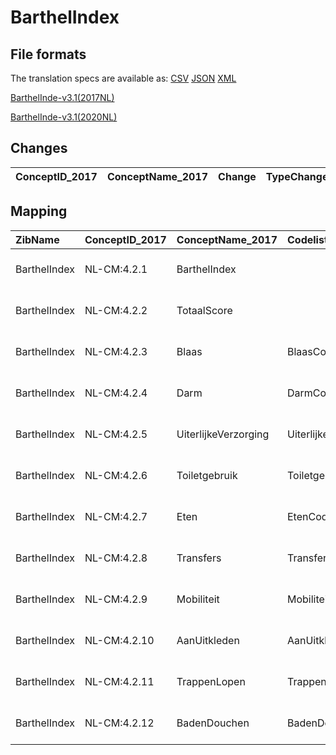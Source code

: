 # BarthelIndex
## File formats

The translation specs are available as: 
[CSV](../csv/BarthelIndex.csv) [JSON](../json/BarthelIndex.json) [XML](../xml/BarthelIndex.xml)



[BarthelInde-v3.1(2017NL)](https://zibs.nl/wiki/BarthelInde-v3.1(2017NL))

[BarthelInde-v3.1(2020NL)](https://zibs.nl/wiki/BarthelInde-v3.1(2020NL))









## Changes

| ConceptID_2017   | ConceptName_2017   | Change   | TypeChange   | Impact_heen   | TRANSLATIE_spec_heen   | Impact_terug   | TRANSLATIE_spec_terug   | Omschrijving   |
|------------------|--------------------|----------|--------------|---------------|------------------------|----------------|-------------------------|----------------|

## Mapping

| ZibName      | ConceptID_2017   | ConceptName_2017     | Codelists_2017                | Change                  | ConceptID_2020   | ConceptName_2020     | Codelists_2020                | Bits   | Omschrijving   | TypeChange   | Impact_heen   | TRANSLATIE_spec_heen   | Impact_terug   | TRANSLATIE_spec_terug   |
|:-------------|:-----------------|:---------------------|:------------------------------|:------------------------|:-----------------|:---------------------|:------------------------------|:-------|:---------------|:-------------|:--------------|:-----------------------|:---------------|:------------------------|
| BarthelIndex | NL-CM:4.2.1      | BarthelIndex         |                               | groen: geen wijzigingen | NL-CM:4.2.1      | BarthelIndex         |                               |        |                |              |               |                        |                |                         |
| BarthelIndex | NL-CM:4.2.2      | TotaalScore          |                               | groen: geen wijzigingen | NL-CM:4.2.2      | TotaalScore          |                               |        |                |              |               |                        |                |                         |
| BarthelIndex | NL-CM:4.2.3      | Blaas                | BlaasCodelijst                | groen: geen wijzigingen | NL-CM:4.2.3      | Blaas                | BlaasCodelijst                |        |                |              |               |                        |                |                         |
| BarthelIndex | NL-CM:4.2.4      | Darm                 | DarmCodelijst                 | groen: geen wijzigingen | NL-CM:4.2.4      | Darm                 | DarmCodelijst                 |        |                |              |               |                        |                |                         |
| BarthelIndex | NL-CM:4.2.5      | UiterlijkeVerzorging | UiterlijkeVerzorgingCodelijst | groen: geen wijzigingen | NL-CM:4.2.5      | UiterlijkeVerzorging | UiterlijkeVerzorgingCodelijst |        |                |              |               |                        |                |                         |
| BarthelIndex | NL-CM:4.2.6      | Toiletgebruik        | ToiletgebruikCodelijst        | groen: geen wijzigingen | NL-CM:4.2.6      | Toiletgebruik        | ToiletgebruikCodelijst        |        |                |              |               |                        |                |                         |
| BarthelIndex | NL-CM:4.2.7      | Eten                 | EtenCodelijst                 | groen: geen wijzigingen | NL-CM:4.2.7      | Eten                 | EtenCodelijst                 |        |                |              |               |                        |                |                         |
| BarthelIndex | NL-CM:4.2.8      | Transfers            | TransfersCodelijst            | groen: geen wijzigingen | NL-CM:4.2.8      | Transfers            | TransfersCodelijst            |        |                |              |               |                        |                |                         |
| BarthelIndex | NL-CM:4.2.9      | Mobiliteit           | MobiliteitCodelijst           | groen: geen wijzigingen | NL-CM:4.2.9      | Mobiliteit           | MobiliteitCodelijst           |        |                |              |               |                        |                |                         |
| BarthelIndex | NL-CM:4.2.10     | AanUitkleden         | AanUitkledenCodelijst         | groen: geen wijzigingen | NL-CM:4.2.10     | AanUitkleden         | AanUitkledenCodelijst         |        |                |              |               |                        |                |                         |
| BarthelIndex | NL-CM:4.2.11     | TrappenLopen         | TrappenLopenCodelijst         | groen: geen wijzigingen | NL-CM:4.2.11     | TrappenLopen         | TrappenLopenCodelijst         |        |                |              |               |                        |                |                         |
| BarthelIndex | NL-CM:4.2.12     | BadenDouchen         | BadenDouchenCodelijst         | groen: geen wijzigingen | NL-CM:4.2.12     | BadenDouchen         | BadenDouchenCodelijst         |        |                |              |               |                        |                |                         |

